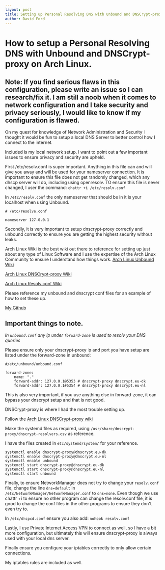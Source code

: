 ```yaml
---
layout: post
title: Setting up Personal Resolving DNS with Unbound and DNSCrypt-proxy
author: David Ford
---
```


# How to setup a Personal Resolving DNS with Unbound and DNSCrypt-proxy on Arch Linux.

## Note: If you find serious flaws in this configuration, please write an issue so I can research/fix it. I am still a noob when it comes to network configuration and I take security and privacy seriously, I would like to know if my configuration is flawed.

On my quest for knowledge of Network Administration and Security I thought it would be fun to setup a local DNS Server to better control how I connect to the internet.

Included is my local network setup.  I want to point out a few important issues to ensure privacy and security are upheld.

First /etc/resolv.conf is super important.  Anything in this file can and will give you away and will be used for your nameserver connection.  It is important to ensure this file does not get randomly changed, which any dhscp server will do, including using openresolv.  TO ensure this file is never changed, I user the command:
`chattr +i /etc/resolv.conf`

In `/etc/resolv.conf` the only nameserver that should be in it is your localhost when using Unbound.

```
# /etc/resolve.conf

nameserver 127.0.0.1
```

Secondly, it is very important to setup dnscrypt-proxy correctly and unbound correctly to ensure you are getting the highest security without leaks.

Arch Linux Wiki is the best wiki out there to reference for setting up just about any type of Linux Software and I use the expertise of the Arch Linux Community to ensure I understand how things work.
[Arch Linux Unbound Wiki](https://wiki.archlinux.org/index.php/unbound)

[Arch Linux DNSCrypt-proxy Wiki](https://wiki.archlinux.org/index.php/DNSCrypt)

[Arch Linux Resolv.conf Wiki](https://wiki.archlinux.org/index.php/Resolv.conf)

Please reference my unbound and dnscrypt conf files for an example of how to set these up.

[My Github](https://github.com/djfordz/unbound_dns)


## Important things to note.

*In `unbound.conf` any ip under `forward-zone` is used to resolv your DNS queries*

Please ensure only your dnscrypt-proxy ip and port you have setup are listed under the forward-zone in unbound:

```
#/etc/unbound/unbound.conf

forward-zone:
    name: "."
    forward-addr: 127.0.0.1@5353 # dnscrypt-proxy dnscrypt.eu-dk
    forward-addr: 127.0.0.1#5354 # dnscrypt-proxy dnscrypt.eu-nl
```

This is also very important, if you use anything else in forward-zone, it can bypass your dnscrypt setup and that is not good.

DNSCrypt-proxy is where I had the most trouble setting up.

Follow the [Arch Linux DNSCrypt-proxy wiki](https://wiki.archlinux.org/index.php/DNSCrypt)

Make the systemd files as required, using `/usr/share/dnscrypt-proxy/dnscrypt-resolvers.csv` as reference.

I have the files created in `etc/systemd/system/` for your reference.

```
systemctl enable dnscrypt-proxy@dnscrypt.eu-dk
systemctl enable dnscrypt-proxy@dnscrypt.eu-nl
systemctl enable unbound
systemctl start dnscrypt-proxy@dnscrypt.eu-dk
systemctl start dnscrypt-proxy@dnscrypt.eu-nl
systemctl start unbound
```

Finally, to ensure NetworkManager does not try to change your `resolv.conf` file, change the line `dns=default` in `/etc/NetworkManager/NetworkManager.conf` to `dns=none`. Even though we use chattr +i to ensure no other program can change the resolv.conf file, it is good to change the conf files in the other programs to ensure they don't even try to.

In `/etc/dhcpcd.conf` ensure you also add:
`nohook resolv.conf`

Lastly, I use Private Internet Access VPN to connect as well, so I have a bit more configuration, but ultimately this will ensure dnscrypt-proxy is always used with your local dns server.

Finally ensure you configure your iptables correctly to only allow certain connections.

My iptables rules are included as well.


